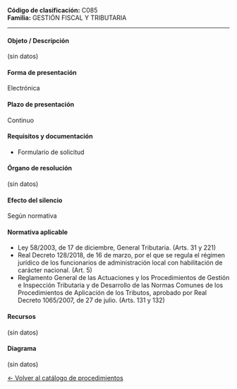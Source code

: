 
**Código de clasificación:** C085  
**Familia:** GESTIÓN FISCAL Y TRIBUTARIA

---

#### Objeto / Descripción

(sin datos)

#### Forma de presentación

Electrónica

#### Plazo de presentación

Continuo

#### Requisitos y documentación


- Formulario de solicitud

#### Órgano de resolución

(sin datos)

#### Efecto del silencio

Según normativa

#### Normativa aplicable


- Ley 58/2003, de 17 de diciembre, General Tributaria. (Arts. 31 y 221)
- Real Decreto 128/2018, de 16 de marzo, por el que se regula el régimen jurídico de los funcionarios de administración local con habilitación de carácter nacional. (Art. 5)
- Reglamento General de las Actuaciones y los Procedimientos de Gestión e Inspección Tributaria y de Desarrollo de las Normas Comunes de los Procedimientos de Aplicación de los Tributos, aprobado por Real Decreto 1065/2007, de 27 de julio. (Arts. 131 y 132)

#### Recursos

(sin datos)

#### Diagrama

(sin datos)

 
[← Volver al catálogo de procedimientos](../buscador.md)
